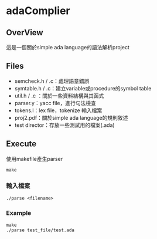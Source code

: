 # adaComplier

## OverView
這是一個關於simple ada language的語法解析project

## Files
* semcheck.h / .c：處理語意錯誤
* symtable.h / .c：建立variable或procedure的symbol table
* util.h / .c ：關於一些資料結構與其函式
* parser.y：yacc file，進行句法檢查
* tokens.l：lex file，tokenize 輸入檔案
* proj2.pdf：關於simple ada language的規則敘述
* test director：存放一些測試用的檔案(.ada)

## Execute
使用makefile產生parser
```
make
```
### 輸入檔案
```
./parse <filename>
```

### Example
```
make
./parse test_file/test.ada
```
